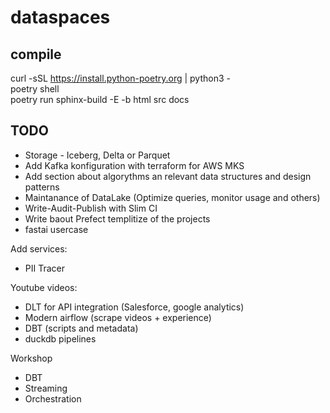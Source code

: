 # dataspaces  

## compile  
curl -sSL https://install.python-poetry.org | python3 -  
poetry shell  
poetry run sphinx-build -E -b html src docs


## TODO
- Storage - Iceberg, Delta or Parquet
- Add Kafka konfiguration with terraform for AWS MKS
- Add section about algorythms an relevant data structures and design patterns
- Maintanance of DataLake (Optimize queries, monitor usage and others)
- Write-Audit-Publish with Slim CI
- Write baout Prefect templitize of the projects
- fastai usercase

Add services:
- PII Tracer 

Youtube videos:  
- DLT for API integration (Salesforce, google analytics)
- Modern airflow (scrape videos + experience)
- DBT (scripts and metadata)
- duckdb pipelines

Workshop
- DBT
- Streaming
- Orchestration
